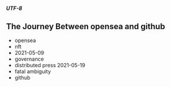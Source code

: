 ##### UTF-8


## The Journey Between opensea and github
- opensea
- nft
- 2021-05-09
- governance
- distributed press 2021-05-19
- fatal ambiguity
- github
